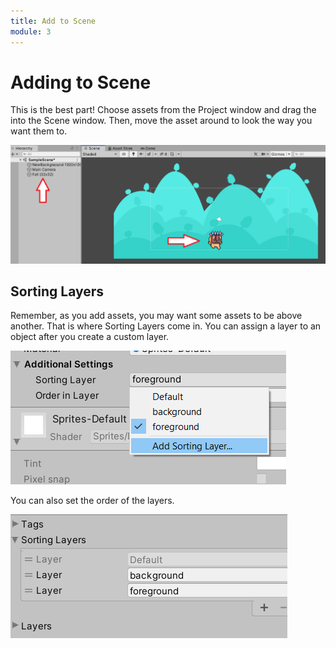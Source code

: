 ```yaml
---
title: Add to Scene
module: 3
---
```


# Adding to Scene

This is the best part!  Choose assets from the Project window and drag the into the Scene window.  Then, move the asset around to look the way you want them to.


![Adding Assets to Scene](../imgs/AddingAssetsToScene.png)

## Sorting Layers

Remember, as you add assets, you may want some assets to be above another.  That is where Sorting Layers come in.  You can assign a layer to an object after you create a custom layer.

![Sorting Layer](../imgs/SortingLayer1.png)

You can also set the order of the layers.

![Sorting Layer Ordering](../imgs/SortingLayer2.png)
